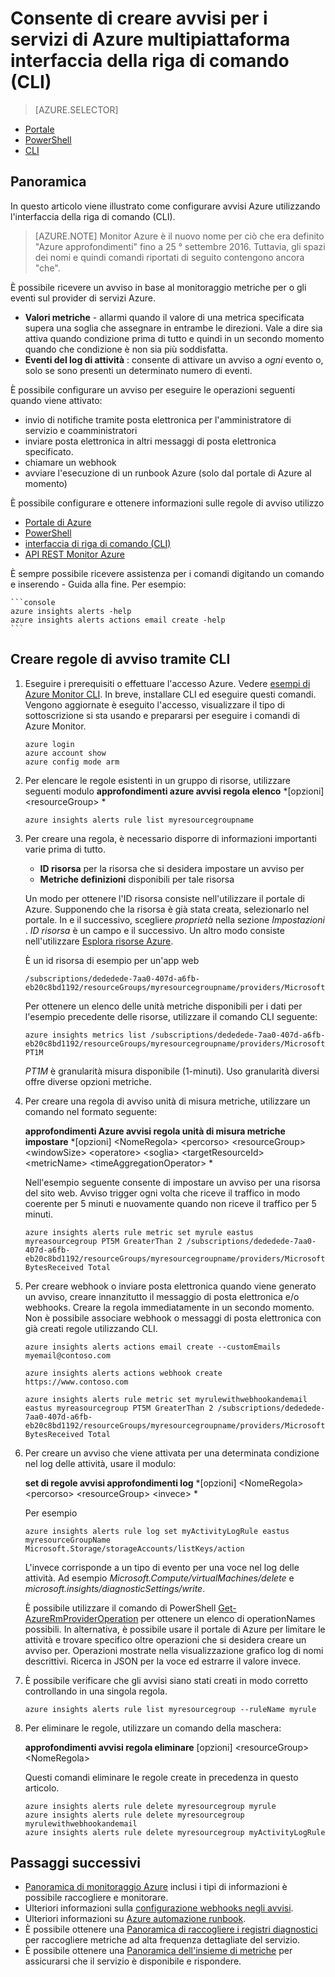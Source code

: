 <properties
    pageTitle="Consente di creare avvisi per i servizi di Azure multipiattaforma interfaccia della riga di comando (CLI) | Microsoft Azure"
    description="Utilizzare l'interfaccia della riga di comando per creare gli avvisi di Azure, che possono attivare le notifiche o automazione quando sono soddisfatte le condizioni specificate."
    authors="rboucher"
    manager="carolz"
    editor=""
    services="monitoring-and-diagnostics"
    documentationCenter="monitoring-and-diagnostics"/>

<tags
    ms.service="monitoring-and-diagnostics"
    ms.workload="na"
    ms.tgt_pltfrm="na"
    ms.devlang="na"
    ms.topic="article"
    ms.date="10/24/2016"
    ms.author="robb"/>

# <a name="use-the-cross-platform-command-line-interface-cli-to-create-alerts-for-azure-services"></a>Consente di creare avvisi per i servizi di Azure multipiattaforma interfaccia della riga di comando (CLI)

> [AZURE.SELECTOR]
- [Portale](insights-alerts-portal.md)
- [PowerShell](insights-alerts-powershell.md)
- [CLI](insights-alerts-command-line-interface.md)

## <a name="overview"></a>Panoramica

In questo articolo viene illustrato come configurare avvisi Azure utilizzando l'interfaccia della riga di comando (CLI).

>[AZURE.NOTE] Monitor Azure è il nuovo nome per ciò che era definito "Azure approfondimenti" fino a 25 ° settembre 2016. Tuttavia, gli spazi dei nomi e quindi comandi riportati di seguito contengono ancora "che".

È possibile ricevere un avviso in base al monitoraggio metriche per o gli eventi sul provider di servizi Azure.

- **Valori metriche** - allarmi quando il valore di una metrica specificata supera una soglia che assegnare in entrambe le direzioni. Vale a dire sia attiva quando condizione prima di tutto e quindi in un secondo momento quando che condizione è non sia più soddisfatta.    
- **Eventi del log di attività** : consente di attivare un avviso a *ogni* evento o, solo se sono presenti un determinato numero di eventi.

È possibile configurare un avviso per eseguire le operazioni seguenti quando viene attivato:

- invio di notifiche tramite posta elettronica per l'amministratore di servizio e coamministratori
- inviare posta elettronica in altri messaggi di posta elettronica specificato.
- chiamare un webhook
- avviare l'esecuzione di un runbook Azure (solo dal portale di Azure al momento)

È possibile configurare e ottenere informazioni sulle regole di avviso utilizzo

- [Portale di Azure](insights-alerts-portal.md)
- [PowerShell](insights-alerts-powershell.md)
- [interfaccia di riga di comando (CLI)](insights-alerts-command-line-interface.md)
- [API REST Monitor Azure](https://msdn.microsoft.com/library/azure/dn931945.aspx)


È sempre possibile ricevere assistenza per i comandi digitando un comando e inserendo - Guida alla fine. Per esempio:

    ```console
    azure insights alerts -help
    azure insights alerts actions email create -help
    ```

## <a name="create-alert-rules-using-the-cli"></a>Creare regole di avviso tramite CLI

1. Eseguire i prerequisiti o effettuare l'accesso Azure. Vedere [esempi di Azure Monitor CLI](insights-cli-samples.md). In breve, installare CLI ed eseguire questi comandi. Vengono aggiornate è eseguito l'accesso, visualizzare il tipo di sottoscrizione si sta usando e prepararsi per eseguire i comandi di Azure Monitor.


    ```console
    azure login
    azure account show
    azure config mode arm

    ```

2.  Per elencare le regole esistenti in un gruppo di risorse, utilizzare seguenti modulo **approfondimenti azure avvisi regola elenco** *[opzioni] &lt;resourceGroup&gt; *

    ```console
    azure insights alerts rule list myresourcegroupname

    ```
3. Per creare una regola, è necessario disporre di informazioni importanti varie prima di tutto.
    - **ID risorsa** per la risorsa che si desidera impostare un avviso per
    - **Metriche definizioni** disponibili per tale risorsa

    Un modo per ottenere l'ID risorsa consiste nell'utilizzare il portale di Azure. Supponendo che la risorsa è già stata creata, selezionarlo nel portale. In e il successivo, scegliere *proprietà* nella sezione *Impostazioni* . *ID risorsa* è un campo e il successivo. Un altro modo consiste nell'utilizzare [Esplora risorse Azure](https://resources.azure.com/).

    È un id risorsa di esempio per un'app web

    ```console
    /subscriptions/dededede-7aa0-407d-a6fb-eb20c8bd1192/resourceGroups/myresourcegroupname/providers/Microsoft.Web/sites/mywebsitename
    ```

    Per ottenere un elenco delle unità metriche disponibili per i dati per l'esempio precedente delle risorse, utilizzare il comando CLI seguente:  

    ```console
    azure insights metrics list /subscriptions/dededede-7aa0-407d-a6fb-eb20c8bd1192/resourceGroups/myresourcegroupname/providers/Microsoft.Web/sites/mywebsitename PT1M
    ```

    _PT1M_ è granularità misura disponibile (1-minuti). Uso granularità diversi offre diverse opzioni metriche.


4. Per creare una regola di avviso unità di misura metriche, utilizzare un comando nel formato seguente:

    **approfondimenti Azure avvisi regola unità di misura metriche impostare** *[opzioni] &lt;NomeRegola&gt; &lt;percorso&gt; &lt;resourceGroup&gt; &lt;windowSize&gt; &lt;operatore&gt; &lt;soglia&gt; &lt;targetResourceId&gt; &lt;metricName&gt; &lt;timeAggregationOperator&gt; *

    Nell'esempio seguente consente di impostare un avviso per una risorsa del sito web. Avviso trigger ogni volta che riceve il traffico in modo coerente per 5 minuti e nuovamente quando non riceve il traffico per 5 minuti.

    ```console
    azure insights alerts rule metric set myrule eastus myreasourcegroup PT5M GreaterThan 2 /subscriptions/dededede-7aa0-407d-a6fb-eb20c8bd1192/resourceGroups/myresourcegroupname/providers/Microsoft.Web/sites/mywebsitename BytesReceived Total

    ```

5. Per creare webhook o inviare posta elettronica quando viene generato un avviso, creare innanzitutto il messaggio di posta elettronica e/o webhooks. Creare la regola immediatamente in un secondo momento. Non è possibile associare webhook o messaggi di posta elettronica con già creati regole utilizzando CLI.

    ```console
    azure insights alerts actions email create --customEmails myemail@contoso.com

    azure insights alerts actions webhook create https://www.contoso.com

    azure insights alerts rule metric set myrulewithwebhookandemail eastus myreasourcegroup PT5M GreaterThan 2 /subscriptions/dededede-7aa0-407d-a6fb-eb20c8bd1192/resourceGroups/myresourcegroupname/providers/Microsoft.Web/sites/mywebsitename BytesReceived Total
    ```


6. Per creare un avviso che viene attivata per una determinata condizione nel log delle attività, usare il modulo:

    **set di regole avvisi approfondimenti log** *[opzioni] &lt;NomeRegola&gt; &lt;percorso&gt; &lt;resourceGroup&gt; &lt;invece&gt; *

    Per esempio

    ```console
    azure insights alerts rule log set myActivityLogRule eastus myresourceGroupName Microsoft.Storage/storageAccounts/listKeys/action
    ```

    L'invece corrisponde a un tipo di evento per una voce nel log delle attività. Ad esempio *Microsoft.Compute/virtualMachines/delete* e *microsoft.insights/diagnosticSettings/write*.

    È possibile utilizzare il comando di PowerShell [Get-AzureRmProviderOperation](https://msdn.microsoft.com/library/mt603720.aspx) per ottenere un elenco di operationNames possibili. In alternativa, è possibile usare il portale di Azure per limitare le attività e trovare specifico oltre operazioni che si desidera creare un avviso per. Operazioni mostrate nella visualizzazione grafico log di nomi descrittivi. Ricerca in JSON per la voce ed estrarre il valore invece.   

7. È possibile verificare che gli avvisi siano stati creati in modo corretto controllando in una singola regola.

    ```console
    azure insights alerts rule list myresourcegroup --ruleName myrule
    ```

8. Per eliminare le regole, utilizzare un comando della maschera:

    **approfondimenti avvisi regola eliminare** [opzioni] &lt;resourceGroup&gt; &lt;NomeRegola&gt;

    Questi comandi eliminare le regole create in precedenza in questo articolo.

    ```console
    azure insights alerts rule delete myresourcegroup myrule
    azure insights alerts rule delete myresourcegroup myrulewithwebhookandemail
    azure insights alerts rule delete myresourcegroup myActivityLogRule
    ```



## <a name="next-steps"></a>Passaggi successivi

* [Panoramica di monitoraggio Azure](monitoring-overview.md) inclusi i tipi di informazioni è possibile raccogliere e monitorare.
* Ulteriori informazioni sulla [configurazione webhooks negli avvisi](insights-webhooks-alerts.md).
* Ulteriori informazioni su [Azure automazione runbook](..\automation\automation-starting-a-runbook.md).
* È possibile ottenere una [Panoramica di raccogliere i registri diagnostici](monitoring-overview-of-diagnostic-logs.md) per raccogliere metriche ad alta frequenza dettagliate del servizio.
* È possibile ottenere una [Panoramica dell'insieme di metriche](insights-how-to-customize-monitoring.md) per assicurarsi che il servizio è disponibile e rispondere.
